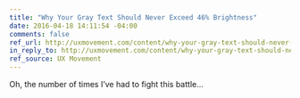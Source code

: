 ```yaml
---
title: "Why Your Gray Text Should Never Exceed 46% Brightness"
date: 2016-04-18 14:11:54 -04:00
comments: false
ref_url: http://uxmovement.com/content/why-your-gray-text-should-never-exceed-46-brightness/
in_reply_to: http://uxmovement.com/content/why-your-gray-text-should-never-exceed-46-brightness/
ref_source: UX Movement
---
```


Oh, the number of times I’ve had to fight this battle…